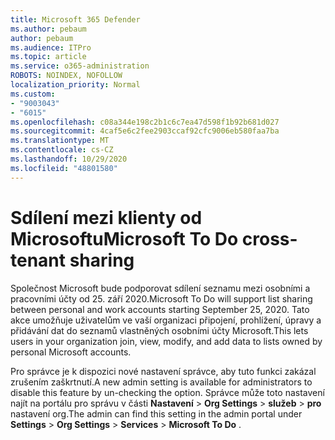 ```yaml
---
title: Microsoft 365 Defender
ms.author: pebaum
author: pebaum
ms.audience: ITPro
ms.topic: article
ms.service: o365-administration
ROBOTS: NOINDEX, NOFOLLOW
localization_priority: Normal
ms.custom:
- "9003043"
- "6015"
ms.openlocfilehash: c08a344e198c2b1c6c7ea47d598f1b92b681d027
ms.sourcegitcommit: 4caf5e6c2fee2903ccaf92cfc9006eb580faa7ba
ms.translationtype: MT
ms.contentlocale: cs-CZ
ms.lasthandoff: 10/29/2020
ms.locfileid: "48801580"
---
```

# <a name="microsoft-to-do-cross-tenant-sharing"></a><span data-ttu-id="126f5-102">Sdílení mezi klienty od Microsoftu</span><span class="sxs-lookup"><span data-stu-id="126f5-102">Microsoft To Do cross-tenant sharing</span></span>

<span data-ttu-id="126f5-103">Společnost Microsoft bude podporovat sdílení seznamu mezi osobními a pracovními účty od 25. září 2020.</span><span class="sxs-lookup"><span data-stu-id="126f5-103">Microsoft To Do will support list sharing between personal and work accounts starting September 25, 2020.</span></span> <span data-ttu-id="126f5-104">Tato akce umožňuje uživatelům ve vaší organizaci připojení, prohlížení, úpravy a přidávání dat do seznamů vlastněných osobními účty Microsoft.</span><span class="sxs-lookup"><span data-stu-id="126f5-104">This lets users in your organization join, view, modify, and add data to lists owned by personal Microsoft accounts.</span></span>

<span data-ttu-id="126f5-105">Pro správce je k dispozici nové nastavení správce, aby tuto funkci zakázal zrušením zaškrtnutí.</span><span class="sxs-lookup"><span data-stu-id="126f5-105">A new admin setting is available for administrators to disable this feature by un-checking the option.</span></span>
<span data-ttu-id="126f5-106">Správce může toto nastavení najít na portálu pro správu v části **Nastavení**  >  **Org Settings**  >  **služeb**  >  **pro** nastavení org.</span><span class="sxs-lookup"><span data-stu-id="126f5-106">The admin can find this setting in the admin portal under **Settings** > **Org Settings** > **Services** > **Microsoft To Do** .</span></span>
